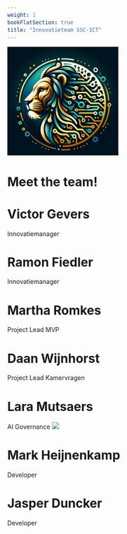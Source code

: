 ```yaml
---
weight: 1
bookFlatSection: true
title: "Innovatieteam SSC-ICT"
---
```


![logo](/LL-logo.png)
# Meet the team!

# Victor Gevers
Innovatiemanager 

# Ramon Fiedler
Innovatiemanager

# Martha Romkes
Project Lead MVP

# Daan Wijnhorst 
Project Lead Kamervragen

# Lara Mutsaers
AI Governance 
![](/MutsaersLara.jpg)
<img src="/MutsaersLara.jpg" alt="" width="50">

# Mark Heijnenkamp
Developer

# Jasper Duncker
Developer

